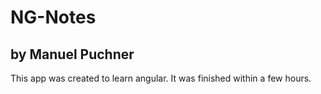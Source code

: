 # NG-Notes
## by Manuel Puchner

This app was created to learn angular. It was finished within a few hours.
